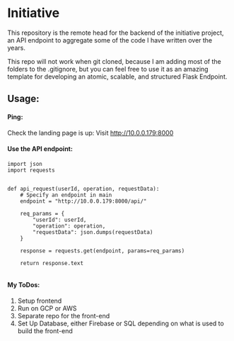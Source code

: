 # Initiative  


This repository is the remote head for the backend of the initiative project, an API endpoint to aggregate some of the code I have written over the years.  

This repo will not work when git cloned, because I am adding most of the folders to the .gitignore, but you can feel free to use it as an amazing template for developing an atomic, scalable, and structured Flask Endpoint.  

## Usage:  


#### Ping:  
Check the landing page is up:
Visit http://10.0.0.179:8000

#### Use the API endpoint:  
```
import json
import requests


def api_request(userId, operation, requestData):
    # Specify an endpoint in main
    endpoint = "http://10.0.0.179:8000/api/"

    req_params = {
        "userId": userId,
        "operation": operation,
        "requestData": json.dumps(requestData)
    }

    response = requests.get(endpoint, params=req_params)
    
    return response.text


```

#### My ToDos:  
1. Setup frontend  
2. Run on GCP or AWS  
3. Separate repo for the front-end  
4. Set Up Database, either Firebase or SQL depending on what is used to build the front-end  

